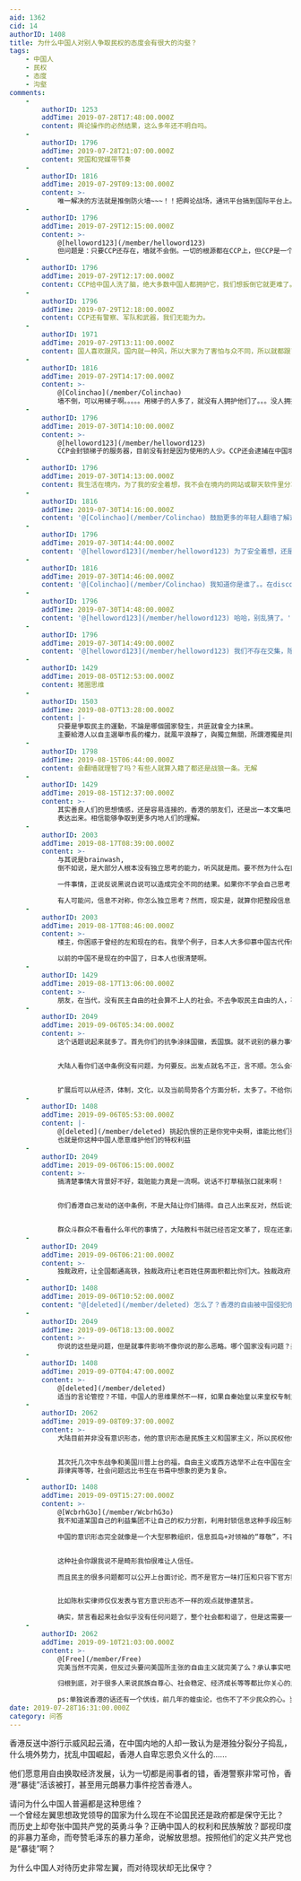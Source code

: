 ```yaml
---
aid: 1362
cid: 14
authorID: 1408
title: 为什么中国人对别人争取民权的态度会有很大的沟壑？
tags:
    - 中国人
    - 民权
    - 态度
    - 沟壑
comments:
    -
        authorID: 1253
        addTime: 2019-07-28T17:48:00.000Z
        content: 舆论操作的必然结果，这么多年还不明白吗。
    -
        authorID: 1796
        addTime: 2019-07-28T21:07:00.000Z
        content: 党国和党媒带节奏
    -
        authorID: 1816
        addTime: 2019-07-29T09:13:00.000Z
        content: >-
            唯一解决的方法就是推倒防火墙~~~！！把舆论战场，通讯平台搞到国际平台上。。。。才不受监控，和控制，集会，游行，示威。不然还没出门，国安和警察就跑到自己家了。微信已经被监控了。。用微信群搞集会，游行，示威不是搞笑吗？
    -
        authorID: 1796
        addTime: 2019-07-29T12:15:00.000Z
        content: >-
            @[helloword123](/member/helloword123)
            但问题是：只要CCP还存在，墙就不会倒。一切的根源都在CCP上，但CCP是一个无敌的存在，根本扳不倒它！
    -
        authorID: 1796
        addTime: 2019-07-29T12:17:00.000Z
        content: CCP给中国人洗了脑，绝大多数中国人都拥护它，我们想扳倒它就更难了。
    -
        authorID: 1796
        addTime: 2019-07-29T12:18:00.000Z
        content: CCP还有警察、军队和武器，我们无能为力。
    -
        authorID: 1971
        addTime: 2019-07-29T13:11:00.000Z
        content: 国人喜欢跟风，国内就一种风，所以大家为了害怕与众不同，所以就都跟了
    -
        authorID: 1816
        addTime: 2019-07-29T14:17:00.000Z
        content: >-
            @[Colinchao](/member/Colinchao)
            墙不倒，可以用梯子啊。。。。。用梯子的人多了，就没有人拥护他们了。。。没人拥护他们，他们就可击破了。。。现在他们财政才刚刚开始出现问题，后面会有更多的人失业。。。。这应该是黎明前的黑夜。。只要大家能熬过去，也有可能饿死几亿人。
    -
        authorID: 1796
        addTime: 2019-07-30T14:10:00.000Z
        content: >-
            @[helloword123](/member/helloword123)
            CCP会封锁梯子的服务器，目前没有封是因为使用的人少。CCP还会逮捕在中国境内销售和使用梯子的人。
    -
        authorID: 1796
        addTime: 2019-07-30T14:13:00.000Z
        content: 我生活在境内，为了我的安全着想，我不会在境内的网站或聊天软件里分享梯子。
    -
        authorID: 1816
        addTime: 2019-07-30T14:16:00.000Z
        content: '@[Colinchao](/member/Colinchao) 鼓励更多的年轻人翻墙了解这世界就够了。。。。'
    -
        authorID: 1796
        addTime: 2019-07-30T14:44:00.000Z
        content: '@[helloword123](/member/helloword123) 为了安全着想，还是算了吧，我不想被抓。'
    -
        authorID: 1816
        addTime: 2019-07-30T14:46:00.000Z
        content: '@[Colinchao](/member/Colinchao) 我知道你是谁了。。在discord里的叫GM的那个人'
    -
        authorID: 1796
        addTime: 2019-07-30T14:48:00.000Z
        content: '@[helloword123](/member/helloword123) 哈哈，别乱猜了。'
    -
        authorID: 1796
        addTime: 2019-07-30T14:49:00.000Z
        content: '@[helloword123](/member/helloword123) 我们不存在交集，除了在这里。'
    -
        authorID: 1429
        addTime: 2019-08-05T12:53:00.000Z
        content: 猪圈思维
    -
        authorID: 1503
        addTime: 2019-08-07T13:28:00.000Z
        content: |-
            只要是爭取民主的運動，不論是哪個國家發生，共匪就會全力抹黑。  
            主要給港人以自主選舉市長的權力，就風平浪靜了，與獨立無關，所謂港獨是共匪的污衊。
    -
        authorID: 1798
        addTime: 2019-08-15T06:44:00.000Z
        content: 会翻墙就理智了吗？有些人就算入籍了都还是战狼一条。无解
    -
        authorID: 1429
        addTime: 2019-08-15T12:37:00.000Z
        content: >-
            其实善良人们的思想情感，还是容易连接的，香港的朋友们，还是出一本文集吧，把你们在这次抗争中的真情实感，
            表达出来。相信能够争取到更多内地人们的理解。
    -
        authorID: 2003
        addTime: 2019-08-17T08:39:00.000Z
        content: >-
            与其说是brainwash,
            倒不如说，是大部分人根本没有独立思考的能力，听风就是雨。要不然为什么在同样的环境下学习成长，有些人就不会被brainwash?  

            一件事情，正说反说黑说白说可以造成完全不同的结果。如果你不学会自己思考，任由外界把他们包装后的事件硬塞进你的脑壳，那么结果显而易见。  

            有人可能问，信息不对称，你怎么独立思考？然而，现实是，就算你把整段信息（比如video）都交给一个没有独立思考能力的人，ta也会照本复述自己被塞入脑子的东西。
    -
        authorID: 2003
        addTime: 2019-08-17T08:46:00.000Z
        content: >-
            楼主，你困惑于曾经的左和现在的右。我举个例子，日本人大多仰慕中国古代传统文化，把曾经的中国当老师。然而他们对于现在的中国和中国人的态度却完全谈不上尊敬，尽管中国在很多方面已经走在他们前面，可是他们仍然持警惕、保守甚至轻蔑态度。  

            以前的中国不是现在的中国了，日本人也很清楚啊。
    -
        authorID: 1429
        addTime: 2019-08-17T13:06:00.000Z
        content: >-
            朋友，在当代，没有民主自由的社会算不上人的社会。不去争取民主自由的人，不是真正意义上的人。这就是许多国家鄙视中国的原因。不用说台湾，就是印度这个比中国人经济上落后的社会，也更值得世界的尊重。
    -
        authorID: 2049
        addTime: 2019-09-06T05:34:00.000Z
        content: >-
            这个话题说起来就多了。首先你们的抗争涂抹国徽，丢国旗。就不说别的暴力事件了。就这两样在世界上任何一个国家都不会支持。就目前你们环境正这么多被西方媒体洗脑的人，普选后肯定下一步就是独立了。明眼人都看出来，就是一个独立运动。拿着反修例，追求普选当口号。


            大陆人看你们送中条例没有问题，为何要反。出发点就名不正，言不顺。怎么会有人支持。大陆这么多人都好好的，怎么送个逃犯你们就闹成这样。这让人怎么支持？


            扩展后可以从经济，体制，文化，以及当前局势各个方面分析，太多了。不给你展开了。你们背后的人，怕你们运动熄火，把你们的运动搞成反中的分裂运动了，挑起了政治仇恨。如果简简单单的目的，大家也不会反对。
    -
        authorID: 1408
        addTime: 2019-09-06T05:53:00.000Z
        content: |-
            @[deleted](/member/deleted) 挑起仇恨的正是你党中央啊，谁能比他们更能“群众斗群众”呢？  
            也就是你这种中国人愿意维护他们的特权利益
    -
        authorID: 2049
        addTime: 2019-09-06T06:15:00.000Z
        content: >-
            搞清楚事情大背景好不好，栽赃能力真是一流啊。说话不打草稿张口就来啊！


            你们香港自己发动的送中条例，不是大陆让你们搞得。自己人出来反对，然后说大陆党中央挑起的？大陆现在在跟美国贸易战，可不想你们找事情。


            群众斗群众不看看什么年代的事情了，大陆教科书就已经否定文革了，现在还拿出来说。你小时候犯个错，我拿着一辈子不放说你问题。你怎么不说说现在的大陆啊！找不出毛病了是不是，能说的只能是大陆政府独裁，是不是？不然就词穷了。真是悲哀！何其悲哀！独裁政府发展这么好！
    -
        authorID: 2049
        addTime: 2019-09-06T06:21:00.000Z
        content: >-
            独裁政府，让全国都通高铁，独裁政府让老百姓住房面积都比你们大。独裁政府，让老百姓电器普及率，用电量，全球领先。独裁政府让大山里村村通路，人人都能上学。独裁政府让汶川地震破坏后的城市，几年就恢复，并且发展比以前还好。独裁政府用几十年，让深圳小渔村的GDP超过香港。独裁政府让深圳几十年产生腾讯，华为，中心，大疆，平安，美的等等世界级企业。不列举了，别的帖子也给你列举了。说不完的。这么多数据在这放着，你们抱着固有偏见，不愿意看。只愿意相信没有证据或者历史数据。不知道是谁被自己心里的墙给围着了。最后说一句香港不独裁，你们搞一个啊！
    -
        authorID: 1408
        addTime: 2019-09-06T10:52:00.000Z
        content: "@[deleted](/member/deleted) 怎么了？香港的自由被中国侵犯你看不到？中国的社会问题你眼睛瞎了？  \n中共面对历史的态度就是说明一切了。习近平上台以后欲图增加中国各种社会管控，扩大自己的权力，十八代十九大后，习近平的权力已然是巅峰，党内利用反腐清除异己，互联网上加强官方意识形态的宣传，打压各种不同见解的声音。\n\n这非常像纳粹德国戈培尔的宣传手段，当年纳粹为了让自己的观点能被宣传，大量给德国民众收音机\U0001F4FB（互联网），好方便他们能时刻收听纳粹的意识洗脑，而且屏蔽英国等国家的电台（GFW），对国内各种异议人士打压（维权律师，政治异见者），建立犹太集中营（新疆）......  \n而且你知道吗？当年希特勒可是要大众汽车公司在德国人人都能用上汽车，这种愿景是不是非常美好啊？\n\n这里我不得不提起纳粹德国宣传部长戈培尔的一句名言  \n德國納粹黨宣傳部長戈培爾（Paul Joseph Goebbels，1897－1945）「謊言重複一千遍，也不會成為真理，但謊言如果重複一千遍而又不許別人戳穿，許多人就會把它當成真理。」"
    -
        authorID: 2049
        addTime: 2019-09-06T18:13:00.000Z
        content: >-
            你说的这些是问题，但是就事件影响不像你说的那么恶略。哪个国家没有问题？美国每隔一段时间就有人拿枪吐吐死几十人，影响美国伟大了吗？中国适当的管控言论，一心一意发展经济。管的都是你们这种极端反政府言论。我想不会影响正常人民过好日子。中国社会问题，也有。不也在进步嘛。前几年空气污染多严重，看看现在呢。再说就台湾社会民主实验，以及新加坡经验，我看民主社会真不一定是灵丹妙药。而你们却觉得没有选票，跟要了命一样。怎么说呢，我以前跟你一样，若为自由故，两者皆可抛。现在看看，以前自己就是傻逼，这社会只有利益，什么才是真的自由？香港土豪收割你们香港，你们自由吗？我看李嘉诚比你自由！
    -
        authorID: 1408
        addTime: 2019-09-07T04:47:00.000Z
        content: >-
            @[deleted](/member/deleted)
            适当的言论管控？不错，中国人的思维果然不一样，如果自秦始皇以来皇权专制主义思想已经深深刻在中国人DNA里面了，以至于他们认为别人争取的天赋人权就是错误，而君权神授才是正道
    -
        authorID: 2062
        addTime: 2019-09-08T09:37:00.000Z
        content: >-
            大陆目前并非没有意识形态，他的意识形态是民族主义和国家主义，所以民权他们真的不care，但独立却很关心。


            其次托几次中东战争和美国川普上台的福，自由主义或西方选举不止在中国在全世界的声誉都是处于下降中的。我这里不是为中国制度辩护，或者认为所谓贤能政治好过西方的选举，但这是一个客观事实，更客观的事实，所谓争取民权并不大家想象中那么美妙的，不管从战火纷飞的中东到亚洲的印度
            菲律宾等等，社会问题远比书生在书斋中想象的更为复杂。
    -
        authorID: 1408
        addTime: 2019-09-09T15:27:00.000Z
        content: >-
            @[WcbrhG3o](/member/WcbrhG3o)
            我不知道某国自己的利益集团不让自己的权力分割，利用封锁信息这种手段压制社会矛盾，这种社会也是完美的？  

            中国的意识形态完全就像是一个大型邪教组织，信息孤岛+对领袖的“尊敬”，不容许批评和指责，对领导人的批判都都可以上升到国家民族尊严上


            这种社会你跟我说不是畸形我怕很难让人信任。  

            而且民主的很多问题都可以公开上台面讨论，而不是官方一味打压和只容下官方舆论风向。


            比如陈秋实律师仅仅发表与官方意识形态不一样的观点就惨遭禁言。  

            确实，禁言看起来社会似乎没有任何问题了，整个社会都和谐了，但是这需要一个高压锅盖压制才有的河蟹不是真正的和谐。
    -
        authorID: 2062
        addTime: 2019-09-10T21:03:00.000Z
        content: >-
            @[Free](/member/Free)
            完美当然不完美，但反过头要问美国所主张的自由主义就完美了么？承认事实吧，现实就是没有完美的东西。要批评中共谁不会呢？我说不定可以说得比你更多，但这并不意味我就支持乱搞，中东的乱相殷鉴不远.  

            归根到底，对于很多人来说民族自尊心、社会稳定、经济成长等等都比你关心的民权都要重要。当然你可以归因于洗脑等等，但事实并没有那么简单，在亚洲四小龙的经济高速成长期都出现过类似目前的情况，经济社会等方面的原因都有，至于以后的轨迹会不会和四小龙一样？或者和他们一样好不好？已经是另外一个问题。  

            ps:单独说香港的话还有一个伏线，前几年的蝗虫论，也伤不了不少民众的心。当前占领中环争普选时，不少人包括我都是挺支持挺同情的，但先是港独后是蝗虫，舆论马上就变了。这点颇类似，大陆人去台湾论坛喜迎同胞，结果碰上叫支那猪的绿绿。
date: 2019-07-28T16:31:00.000Z
category: 问答
---
```


香港反送中游行示威风起云涌，在中国内地的人却一致认为是港独分裂分子捣乱，什么境外势力，扰乱中国崛起，香港人自卑忘恩负义什么的......

他们愿意用自由换取经济发展，认为一切都是闹事者的错，香港警察非常可怜，香港“暴徒”活该被打，甚至用元朗暴力事件挖苦香港人。

请问为什么中国人普遍都是这种思维？  
一个曾经左翼思想政党领导的国家为什么现在不论国民还是政府都是保守无比？  
而历史上却夸张中国共产党的英勇斗争？正确中国人的权利和民族解放？鄙视印度的非暴力革命，而夸赞毛泽东的暴力革命，说解放思想。按照他们的定义共产党也是“暴徒”啊？

为什么中国人对待历史非常左翼，而对待现状却无比保守？
